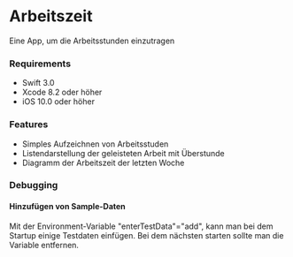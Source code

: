 # Arbeitszeit
Eine App, um die Arbeitsstunden einzutragen

### Requirements
* Swift 3.0
* Xcode 8.2 oder höher
* iOS 10.0 oder höher

### Features
* Simples Aufzeichnen von Arbeitsstuden
* Listendarstellung der geleisteten Arbeit mit Überstunde
* Diagramm der Arbeitszeit der letzten Woche

### Debugging
#### Hinzufügen von Sample-Daten
Mit der Environment-Variable "enterTestData"="add", kann man bei dem Startup einige Testdaten einfügen. Bei dem nächsten starten sollte man die Variable entfernen.
